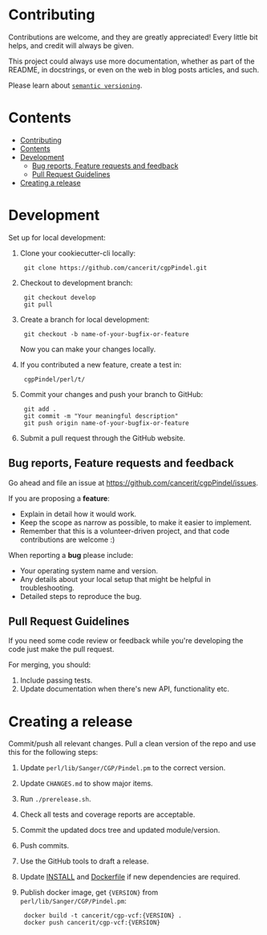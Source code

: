 # Contributing

Contributions are welcome, and they are greatly appreciated! Every
little bit helps, and credit will always be given.

This project could always use more documentation, whether as part of the
README, in docstrings, or even on the web in blog posts articles, and such.

Please learn about [`semantic versioning`][semver].

# Contents

- [Contributing](#contributing)
- [Contents](#contents)
- [Development](#development)
    - [Bug reports, Feature requests and feedback](#bug-reports-feature-requests-and-feedback)
    - [Pull Request Guidelines](#pull-request-guidelines)
- [Creating a release](#creating-a-release)

# Development

Set up for local development:

1. Clone your cookiecutter-cli locally:


        git clone https://github.com/cancerit/cgpPindel.git


2. Checkout to development branch:

        git checkout develop
        git pull

3. Create a branch for local development:

        git checkout -b name-of-your-bugfix-or-feature

    Now you can make your changes locally.

4. If you contributed a new feature, create a test in:

        cgpPindel/perl/t/

5. Commit your changes and push your branch to GitHub:

        git add .
        git commit -m "Your meaningful description"
        git push origin name-of-your-bugfix-or-feature

6. Submit a pull request through the GitHub website.

## Bug reports, Feature requests and feedback

Go ahead and file an issue at https://github.com/cancerit/cgpPindel/issues.

If you are proposing a **feature**:

* Explain in detail how it would work.
* Keep the scope as narrow as possible, to make it easier to implement.
* Remember that this is a volunteer-driven project, and that code contributions are welcome :)

When reporting a **bug** please include:

* Your operating system name and version.
* Any details about your local setup that might be helpful in troubleshooting.
* Detailed steps to reproduce the bug.

## Pull Request Guidelines

If you need some code review or feedback while you're developing the code just make the pull request.

For merging, you should:

1. Include passing tests.
2. Update documentation when there's new API, functionality etc.

# Creating a release

Commit/push all relevant changes. Pull a clean version of the repo and use this for the following steps:

1. Update `perl/lib/Sanger/CGP/Pindel.pm` to the correct version.

2. Update `CHANGES.md` to show major items.

3. Run `./prerelease.sh`.

4. Check all tests and coverage reports are acceptable.

5. Commit the updated docs tree and updated module/version.

6. Push commits.

7. Use the GitHub tools to draft a release.

8. Update [INSTALL](INSTALL.md) and [Dockerfile](Dockerfile) if new dependencies are required.

9. Publish docker image, get `{VERSION}` from `perl/lib/Sanger/CGP/Pindel.pm`:

        docker build -t cancerit/cgp-vcf:{VERSION} .
        docker push cancerit/cgp-vcf:{VERSION}

<!-- References -->
[semver]: http://semver.org/
